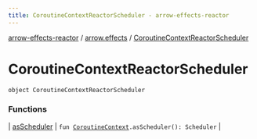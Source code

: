 ```yaml
---
title: CoroutineContextReactorScheduler - arrow-effects-reactor
---
```


[arrow-effects-reactor](../../index.html) / [arrow.effects](../index.html) / [CoroutineContextReactorScheduler](./index.html)

# CoroutineContextReactorScheduler

`object CoroutineContextReactorScheduler`

### Functions

| [asScheduler](as-scheduler.html) | `fun `[`CoroutineContext`](https://kotlinlang.org/api/latest/jvm/stdlib/kotlin.coroutines/-coroutine-context/index.html)`.asScheduler(): Scheduler` |

